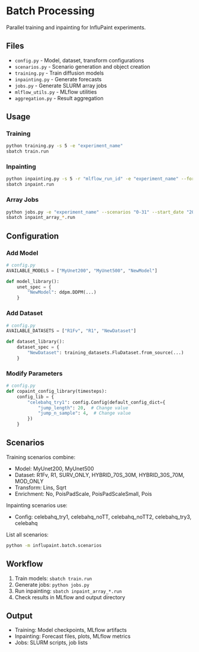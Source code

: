 # Batch Processing

Parallel training and inpainting for InfluPaint experiments.

## Files

- `config.py` - Model, dataset, transform configurations
- `scenarios.py` - Scenario generation and object creation
- `training.py` - Train diffusion models
- `inpainting.py` - Generate forecasts
- `jobs.py` - Generate SLURM array jobs
- `mlflow_utils.py` - MLflow utilities
- `aggregation.py` - Result aggregation

## Usage

### Training
```bash
python training.py -s 5 -e "experiment_name"
sbatch train.run
```

### Inpainting
```bash
python inpainting.py -s 5 -r "mlflow_run_id" -e "experiment_name" --forecast_date "2022-11-14" --config_name "celebahq_try1"
sbatch inpaint.run
```

### Array Jobs
```bash
python jobs.py -e "experiment_name" --scenarios "0-31" --start_date "2022-10-12" --end_date "2023-05-15"
sbatch inpaint_array_*.run
```

## Configuration

### Add Model
```python
# config.py
AVAILABLE_MODELS = ["MyUnet200", "MyUnet500", "NewModel"]

def model_library():
    unet_spec = {
        "NewModel": ddpm.DDPM(...)
    }
```

### Add Dataset
```python
# config.py
AVAILABLE_DATASETS = ["R1Fv", "R1", "NewDataset"]

def dataset_library():
    dataset_spec = {
        "NewDataset": training_datasets.FluDataset.from_source(...)
    }
```

### Modify Parameters
```python
# config.py
def copaint_config_library(timesteps):
    config_lib = {
        "celebahq_try1": config.Config(default_config_dict={
            "jump_length": 20,  # Change value
            "jump_n_sample": 4,  # Change value
        })
    }
```

## Scenarios

Training scenarios combine:
- Model: MyUnet200, MyUnet500
- Dataset: R1Fv, R1, SURV_ONLY, HYBRID_70S_30M, HYBRID_30S_70M, MOD_ONLY
- Transform: Lins, Sqrt
- Enrichment: No, PoisPadScale, PoisPadScaleSmall, Pois

Inpainting scenarios use:
- Config: celebahq_try1, celebahq_noTT, celebahq_noTT2, celebahq_try3, celebahq

List all scenarios:
```bash
python -m influpaint.batch.scenarios
```

## Workflow

1. Train models: `sbatch train.run`
2. Generate jobs: `python jobs.py`
3. Run inpainting: `sbatch inpaint_array_*.run`
4. Check results in MLflow and output directory

## Output

- Training: Model checkpoints, MLflow artifacts
- Inpainting: Forecast files, plots, MLflow metrics
- Jobs: SLURM scripts, job lists
